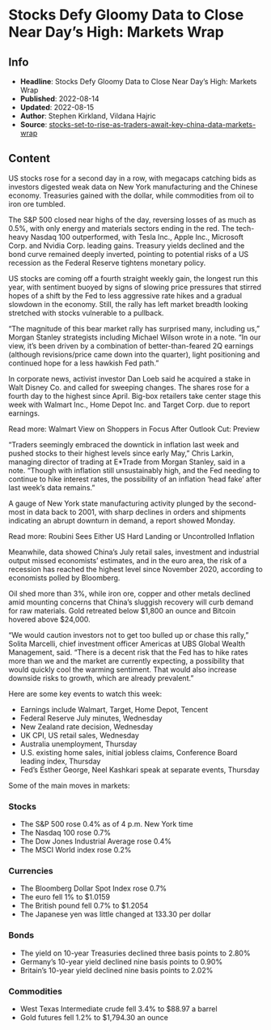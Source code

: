 # Stocks Defy Gloomy Data to Close Near Day’s High: Markets Wrap

## Info

*   **Headline**: Stocks Defy Gloomy Data to Close Near Day’s High: Markets Wrap
*   **Published**: 2022-08-14
*   **Updated**: 2022-08-15
*   **Author**: Stephen Kirkland, Vildana Hajric
*   **Source**: [stocks-set-to-rise-as-traders-await-key-china-data-markets-wrap](https://www.bloomberg.com/news/articles/2022-08-14/stocks-set-to-rise-as-traders-await-key-china-data-markets-wrap)
## Content




US stocks rose for a second day in a row, with megacaps catching bids as investors digested weak data on New York manufacturing and the Chinese economy. Treasuries gained with the dollar, while commodities from oil to iron ore tumbled.

The S&P 500 closed near highs of the day, reversing losses of as much as 0.5%, with only energy and materials sectors ending in the red. The tech-heavy Nasdaq 100 outperformed, with Tesla Inc., Apple Inc., Microsoft Corp. and Nvidia Corp. leading gains. Treasury yields declined and the bond curve remained deeply inverted, pointing to potential risks of a US recession as the Federal Reserve tightens monetary policy.

US stocks are coming off a fourth straight weekly gain, the longest run this year, with sentiment buoyed by signs of slowing price pressures that stirred hopes of a shift by the Fed to less aggressive rate hikes and a gradual slowdown in the economy. Still, the rally has left market breadth looking stretched with stocks vulnerable to a pullback.

“The magnitude of this bear market rally has surprised many, including us,” Morgan Stanley strategists including Michael Wilson wrote in a note. “In our view, it’s been driven by a combination of better-than-feared 2Q earnings (although revisions/price came down into the quarter), light positioning and continued hope for a less hawkish Fed path.”

In corporate news, activist investor Dan Loeb said he acquired a stake in Walt Disney Co. and called for sweeping changes. The shares rose for a fourth day to the highest since April. Big-box retailers take center stage this week with Walmart Inc., Home Depot Inc. and Target Corp. due to report earnings.

Read more: Walmart View on Shoppers in Focus After Outlook Cut: Preview

“Traders seemingly embraced the downtick in inflation last week and pushed stocks to their highest levels since early May,” Chris Larkin, managing director of trading at E\*Trade from Morgan Stanley, said in a note. “Though with inflation still unsustainably high, and the Fed needing to continue to hike interest rates, the possibility of an inflation ‘head fake’ after last week’s data remains.”

A gauge of New York state manufacturing activity plunged by the second-most in data back to 2001, with sharp declines in orders and shipments indicating an abrupt downturn in demand, a report showed Monday.

Read more: Roubini Sees Either US Hard Landing or Uncontrolled Inflation

Meanwhile, data showed China’s July retail sales, investment and industrial output missed economists’ estimates, and in the euro area, the risk of a recession has reached the highest level since November 2020, according to economists polled by Bloomberg.

Oil shed more than 3%, while iron ore, copper and other metals declined amid mounting concerns that China’s sluggish recovery will curb demand for raw materials. Gold retreated below $1,800 an ounce and Bitcoin hovered above $24,000.

“We would caution investors not to get too bulled up or chase this rally,” Solita Marcelli, chief investment officer Americas at UBS Global Wealth Management, said. “There is a decent risk that the Fed has to hike rates more than we and the market are currently expecting, a possibility that would quickly cool the warming sentiment. That would also increase downside risks to growth, which are already prevalent.”

Here are some key events to watch this week:

*   Earnings include Walmart, Target, Home Depot, Tencent
*   Federal Reserve July minutes, Wednesday
*   New Zealand rate decision, Wednesday
*   UK CPI, US retail sales, Wednesday
*   Australia unemployment, Thursday
*   U.S. existing home sales, initial jobless claims, Conference Board leading index, Thursday
*   Fed’s Esther George, Neel Kashkari speak at separate events, Thursday

Some of the main moves in markets:

### Stocks

*   The S&P 500 rose 0.4% as of 4 p.m. New York time
*   The Nasdaq 100 rose 0.7%
*   The Dow Jones Industrial Average rose 0.4%
*   The MSCI World index rose 0.2%

### Currencies

*   The Bloomberg Dollar Spot Index rose 0.7%
*   The euro fell 1% to $1.0159
*   The British pound fell 0.7% to $1.2054
*   The Japanese yen was little changed at 133.30 per dollar

### Bonds

*   The yield on 10-year Treasuries declined three basis points to 2.80%
*   Germany’s 10-year yield declined nine basis points to 0.90%
*   Britain’s 10-year yield declined nine basis points to 2.02%

### Commodities

*   West Texas Intermediate crude fell 3.4% to $88.97 a barrel
*   Gold futures fell 1.2% to $1,794.30 an ounce